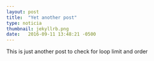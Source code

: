 ```yaml
---
layout: post
title:  "Yet another post"
type: noticia
thumbnail: jekyllrb.png
date:   2016-09-11 13:48:21 -0500
---
```


This is just another post to check for loop limit and order